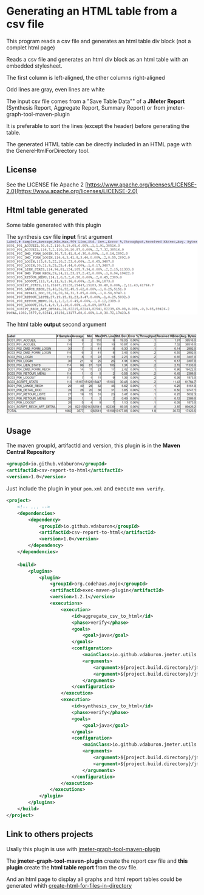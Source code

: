 # Generating an HTML table from a csv file
This program reads a csv file and generates an html table div block (not a complet html page)

Reads a csv file and generates an html div block as an html table with an embedded stylesheet.

The first column is left-aligned, the other columns right-aligned

Odd lines are gray, even lines are white

The input csv file comes from a "Save Table Data"" of a **JMeter Report** (Synthesis Report, Aggregate Report, Summary Report) or from jmeter-graph-tool-maven-plugin

It is preferable to sort the lines (except the header) before generating the table.

The generated HTML table can be directly included in an HTML page with the GenereHtmlForDirectory tool.

## License
See the LICENSE file Apache 2 [https://www.apache.org/licenses/LICENSE-2.0](https://www.apache.org/licenses/LICENSE-2.0)

## Html table generated
Some table generated with this plugin

The synthesis csv file **input** first argument
![synthesis csv file](doc/images/example_csv_file.png)

The html table **output** second argument

![synthesis table_html](doc/images/example_csv_file_to_html.png)

## Usage

The maven groupId, artifactId and version, this plugin is in the **Maven Central Repository**

```xml
<groupId>io.github.vdaburon</groupId>
<artifactId>csv-report-to-html</artifactId>
<version>1.0</version>
```
Just include the plugin in your `pom.xml` and execute `mvn verify`.

```xml
<project>
    <!-- ... -->
    <dependencies>
        <dependency>
            <groupId>io.github.vdaburon</groupId>
            <artifactId>csv-report-to-html</artifactId>
            <version>1.0</version>
        </dependency>
    </dependencies>
    
    <build>
        <plugins>
            <plugin>
                <groupId>org.codehaus.mojo</groupId>
                <artifactId>exec-maven-plugin</artifactId>
                <version>1.2.1</version>
                <executions>
                    <execution>
                        <id>aggregate_csv_to_html</id>
                        <phase>verify</phase>
                        <goals>
                            <goal>java</goal>
                        </goals>
                        <configuration>
                            <mainClass>io.github.vdaburon.jmeter.utils.ReportCsv2Html</mainClass>
                            <arguments>
                                <argument>${project.build.directory}/jmeter/results/AggregateReport.csv</argument>
                                <argument>${project.build.directory}/jmeter/results/AggregateReport.html</argument>
                            </arguments>
                        </configuration>
                    </execution>
                    <execution>
                        <id>synthesis_csv_to_html</id>
                        <phase>verify</phase>
                        <goals>
                            <goal>java</goal>
                        </goals>
                        <configuration>
                            <mainClass>io.github.vdaburon.jmeter.utils.ReportCsv2Html</mainClass>
                            <arguments>
                                <argument>${project.build.directory}/jmeter/results/SynthesisReport.csv</argument>
                                <argument>${project.build.directory}/jmeter/results/SynthesisReport.html</argument>
                            </arguments>
                        </configuration>
                    </execution>
                </executions>
            </plugin>
        </plugins>
    </build>
</project>
```
## Link to others projects
Usally this plugin is use with [jmeter-graph-tool-maven-plugin](https://github.com/vdaburon/jmeter-graph-tool-maven-plugin)

The **jmeter-graph-tool-maven-plugin** create the report csv file and **this plugin** create the **html table report** from the csv file.

And an html page to display all graphs and html report tables could be generated whith [create-html-for-files-in-directory](https://github.com/vdaburon/CreateHtmlForFilesInDirectory)

